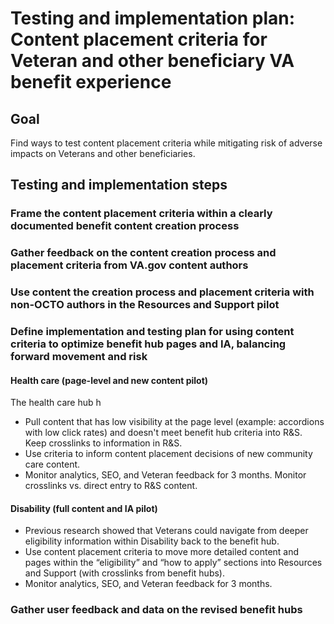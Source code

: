 # Testing and implementation plan: Content placement criteria for Veteran and other beneficiary VA benefit experience

## Goal

Find ways to test content placement criteria while mitigating risk of adverse impacts on Veterans and other beneficiaries. 

## Testing and implementation steps

### Frame the content placement criteria within a clearly documented benefit content creation process
### Gather feedback on the content creation process and placement criteria from VA.gov content authors 
### Use content the creation process and placement criteria with non-OCTO authors in the Resources and Support pilot
### Define implementation and testing plan for using content criteria to optimize benefit hub pages and IA, balancing forward movement and risk

#### Health care (page-level and new content pilot)
The health care hub h
- Pull content that has low visibility at the page level (example: accordions with low click rates) and doesn't meet benefit hub criteria into R&S. Keep crosslinks to information in R&S.
- Use criteria to inform content placement decisions of new community care content.
- Monitor analytics, SEO, and Veteran feedback for 3 months. Monitor crosslinks vs. direct entry to R&S content.

#### Disability (full content and IA pilot)
- Previous research showed that Veterans could navigate from deeper eligibility information within Disability back to the benefit hub.
- Use content placement criteria to move more detailed content and pages within the “eligibility” and “how to apply” sections into Resources and Support (with crosslinks from benefit hubs).
- Monitor analytics, SEO, and Veteran feedback for 3 months.




### Gather user feedback and data on the revised benefit hubs

